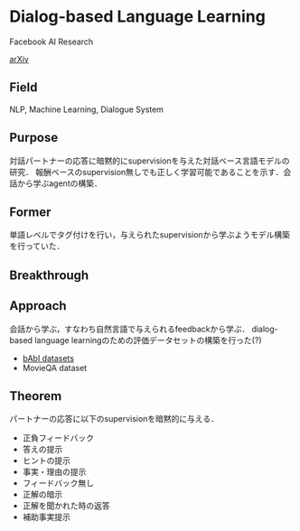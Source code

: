 # Dialog-based Language Learning

Facebook AI Research

[arXiv](https://arxiv.org/abs/1604.06045)

## Field

NLP, Machine Learning, Dialogue System

## Purpose

対話パートナーの応答に暗黙的にsupervisionを与えた対話ベース言語モデルの研究．
報酬ベースのsupervision無しでも正しく学習可能であることを示す．会話から学ぶagentの構築．

## Former

単語レベルでタグ付けを行い，与えられたsupervisionから学ぶようモデル構築を行っていた．

## Breakthrough

## Approach

会話から学ぶ，すなわち自然言語で与えられるfeedbackから学ぶ．
dialog-based language learningのための評価データセットの構築を行った(?)

* [bAbI datasets](http://fb.ai/babi)
* MovieQA dataset

## Theorem

パートナーの応答に以下のsupervisionを暗黙的に与える．

* 正負フィードバック
* 答えの提示
* ヒントの提示
* 事実・理由の提示
* フィードバック無し
* 正解の暗示
* 正解を聞かれた時の返答
* 補助事実提示
